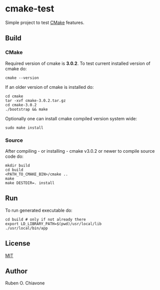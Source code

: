 # cmake-test

Simple project to test [CMake](https://cmake.org/) features.

## Build

### CMake

Required version of cmake is __3.0.2__. To test current installed version of cmake do:

```
cmake --version
```

If an older version of cmake is installed do:

```
cd cmake
tar -xvf cmake-3.0.2.tar.gz
cd cmake-3.0.2
./bootstrap && make
```

Optionally one can install cmake compiled version system wide:

```
sudo make install
```

### Source

After compiling - or installing - cmake v3.0.2 or newer to compile source code do:

```
mkdir build
cd build
<PATH_TO_CMAKE_BIN>/cmake ..
make
make DESTDIR=. install
```

## Run

To run generated executable do:

```
cd build # only if not already there
export LD_LIBRARY_PATH=$(pwd)/usr/local/lib
./usr/local/bin/app
```

## License

[MIT](LICENSE)

## Author

Ruben O. Chiavone
